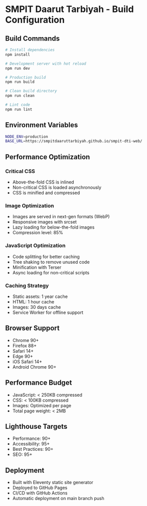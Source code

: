 # SMPIT Daarut Tarbiyah - Build Configuration

## Build Commands
```bash
# Install dependencies
npm install

# Development server with hot reload
npm run dev

# Production build
npm run build

# Clean build directory
npm run clean

# Lint code
npm run lint
```

## Environment Variables
```bash
NODE_ENV=production
BASE_URL=https://smpitdaaruttarbiyah.github.io/smpit-dti-web/
```

## Performance Optimization

### Critical CSS
- Above-the-fold CSS is inlined
- Non-critical CSS is loaded asynchronously
- CSS is minified and compressed

### Image Optimization
- Images are served in next-gen formats (WebP)
- Responsive images with srcset
- Lazy loading for below-the-fold images
- Compression level: 85%

### JavaScript Optimization
- Code splitting for better caching
- Tree shaking to remove unused code
- Minification with Terser
- Async loading for non-critical scripts

### Caching Strategy
- Static assets: 1 year cache
- HTML: 1 hour cache
- Images: 30 days cache
- Service Worker for offline support

## Browser Support
- Chrome 90+
- Firefox 88+
- Safari 14+
- Edge 90+
- iOS Safari 14+
- Android Chrome 90+

## Performance Budget
- JavaScript: < 250KB compressed
- CSS: < 100KB compressed
- Images: Optimized per page
- Total page weight: < 2MB

## Lighthouse Targets
- Performance: 90+
- Accessibility: 95+
- Best Practices: 90+
- SEO: 95+

## Deployment
- Built with Eleventy static site generator
- Deployed to GitHub Pages
- CI/CD with GitHub Actions
- Automatic deployment on main branch push